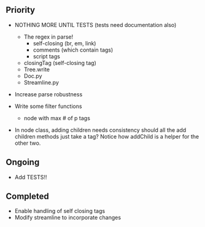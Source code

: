 Priority
---
* NOTHING MORE UNTIL TESTS (tests need documentation also)
    * The regex in parse!
        * self-closing (br, em, link)
        * comments (which contain tags)
        * script tags 
    * closingTag (self-closing tag)
    * Tree.write
    * Doc.py
    * Streamline.py

* Increase parse robustness
* Write some filter functions
    * node with max # of p tags
* In node class, adding children needs consistency should all the add children methods just take a tag? Notice how addChild is a helper for the other two.


Ongoing
---
* Add TESTS!!

Completed
---
* Enable handling of self closing tags
* Modify streamline to incorporate changes
